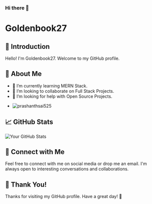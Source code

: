 ### Hi there 👋

# Goldenbook27

## 👋 Introduction
Hello! I'm Goldenbook27. Welcome to my GitHub profile.

## 🚀 About Me
- 🌱 I’m currently learning MERN Stack.
- 👯 I’m looking to collaborate on Full Stack Projects.
- 🤔 I’m looking for help with Open Source Projects.
- <p align="left"> <img src="https://komarev.com/ghpvc/?username=prashanthsai525&label=Profile%20views&color=0e75b6&style=flat" alt="prashanthsai525" /> </p>


## 📈 GitHub Stats
![Your GitHub Stats](https://github-readme-stats.vercel.app/api?username=Goldenbook27&show_icons=true&hide=contribs,prs)

## 🤝 Connect with Me
Feel free to connect with me on social media or drop me an email. I'm always open to interesting conversations and collaborations.

## 🎉 Thank You!
Thanks for visiting my GitHub profile. Have a great day! 👋

